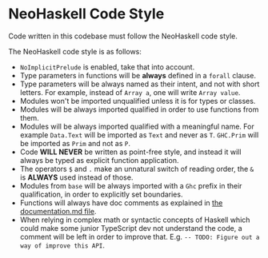 # NeoHaskell Code Style

Code written in this codebase must follow the NeoHaskell code style.

The NeoHaskell code style is as follows:

- `NoImplicitPrelude` is enabled, take that into account.
- Type parameters in functions will be **always** defined in a `forall` clause.
- Type parameters will be always named as their intent, and not with short letters. For example, instead of `Array a`, one will write `Array value`.
- Modules won't be imported unqualified unless it is for types or classes.
- Modules will be always imported qualified in order to use functions from them.
- Modules will be always imported qualified with a meaningful name. For example `Data.Text` will be imported as `Text` and never as `T`. `GHC.Prim` will be imported as `Prim` and not as `P`.
- Code **WILL NEVER** be written as point-free style, and instead it will always be typed as explicit function application.
- The operators `$` and `.` make an unnatural switch of reading order, the `&` is **ALWAYS** used instead of those.
- Modules from `base` will be always imported with a `Ghc` prefix in their qualification, in order to explicitly set boundaries.
- Functions will always have doc comments as explained in [the documentation.md file](./documentation.md).
- When relying in complex math or syntactic concepts of Haskell which could make some junior TypeScript dev not understand the code, a comment will be left in order to improve that. E.g. `-- TODO: Figure out a way of improve this API`.
